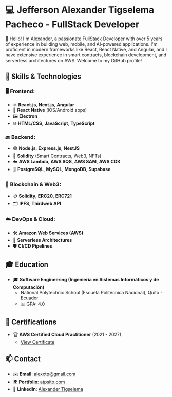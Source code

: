# 💻 Jefferson Alexander Tigselema Pacheco - FullStack Developer

👋 Hello! I'm Alexander, a passionate FullStack Developer with over 5 years of experience in building web, mobile, and AI-powered applications. I'm proficient in modern frameworks like React, React Native, and Angular, and I have extensive experience in smart contracts, blockchain development, and serverless architectures on AWS. Welcome to my GitHub profile!

## 🔧 Skills & Technologies

### 🖥️ Frontend:
- ⚛️ **React.js**, **Next.js**, **Angular**
- 📱 **React Native** (iOS/Android apps)
- 🖼️ **Electron**
- 🌐 **HTML/CSS**, **JavaScript**, **TypeScript**

### 🔙 Backend:
- 🟢 **Node.js**, **Express.js**, **NestJS**
- 💸 **Solidity** (Smart Contracts, Web3, NFTs)
- ☁️ **AWS Lambda**, **AWS SQS**, **AWS SAM**, **AWS CDK**
- 🗄️ **PostgreSQL**, **MySQL**, **MongoDB**, **Supabase**

### 🔗 Blockchain & Web3:
- 🪙 **Solidity**, **ERC20**, **ERC721**
- 🗂️ **IPFS**, **Thirdweb API**

### ☁️ DevOps & Cloud:
- 🛠️ **Amazon Web Services (AWS)**
- 🚀 **Serverless Architectures**
- 🛡️ **CI/CD Pipelines**

## 🎓 Education

- 🎓 **Software Engineering (Ingeniería en Sistemas Informáticos y de Computación)**
  - National Polytechnic School (Escuela Politécnica Nacional), Quito - Ecuador
  - 📊 GPA: 4.0

## 🏅 Certifications

- 🏆 **AWS Certified Cloud Practitioner** (2021 - 2027)
  - [View Certificate](https://www.credly.com/badges/971fe3cf-7c92-4eb2-bb7d-2503a17f8915/linked_in_profile)

## 📫 Contact

- ✉️ **Email**: alexxtp@gmail.com
- 🌍 **Portfolio**: [atpsito.com](https://atpsito.com)
- 💼 **LinkedIn**: [Alexander Tigselema](https://www.linkedin.com/in/alexander-tigselema/)
